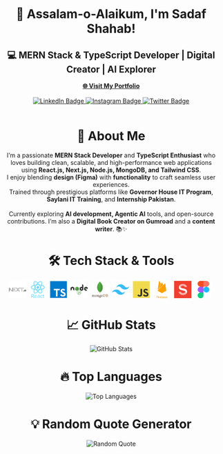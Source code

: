 <h1 align="center">👋 Assalam-o-Alaikum, I'm Sadaf Shahab!</h1>
<h2 align="center">💻 MERN Stack & TypeScript Developer | Digital Creator | AI Explorer</h2>

<div align="center">
  <a href="https://my-portfolio-ten-phi-77.vercel.app/" target="_blank"><strong>🌐 Visit My Portfolio</strong></a>
</div>

<br />

<div id="badges" align="center">
  <a href="https://www.linkedin.com/in/sadaf-shahab-ssr123" target="_blank">
    <img src="https://img.shields.io/badge/LinkedIn-blue?style=for-the-badge&logo=linkedin&logoColor=white" alt="LinkedIn Badge"/>
  </a>
  <a href="https://www.instagram.com/sadafshahab12" target="_blank">
    <img src="https://img.shields.io/badge/Instagram-orange?style=for-the-badge&logo=instagram&logoColor=white" alt="Instagram Badge"/>
  </a>
  <a href="https://www.x.com/sadafshahab12" target="_blank">
    <img src="https://img.shields.io/badge/Twitter-black?style=for-the-badge&logo=twitter&logoColor=white" alt="Twitter Badge"/>
  </a>
</div>

<br />

<h1 align="center">🚀 About Me</h1>
<p align="center">
  I’m a passionate <strong>MERN Stack Developer</strong> and <strong>TypeScript Enthusiast</strong> who loves building clean, scalable, and high-performance web applications using <strong>React.js, Next.js, Node.js, MongoDB, and Tailwind CSS</strong>.<br />
  I enjoy blending <strong>design (Figma)</strong> with <strong>functionality</strong> to craft seamless user experiences. <br />
  Trained through prestigious platforms like <strong>Governor House IT Program</strong>, <strong>Saylani IT Training</strong>, and <strong>Internship Pakistan</strong>.<br /><br />
  Currently exploring <strong>AI development, Agentic AI</strong> tools, and open-source contributions. I’m also a <strong>Digital Book Creator on Gumroad</strong> and a <strong>content writer</strong>. 📚✨
</p>

<h1 align="center">🛠️ Tech Stack & Tools</h1>

<div align="center">
  <img src="https://raw.githubusercontent.com/devicons/devicon/master/icons/nextjs/nextjs-line-wordmark.svg" title="Next.js" alt="Next.js" width="40" height="40"/>&nbsp;
  <img src="https://github.com/devicons/devicon/blob/master/icons/react/react-original-wordmark.svg" title="React.js" alt="React" width="40" height="40"/>&nbsp;
  <img src="https://raw.githubusercontent.com/devicons/devicon/master/icons/typescript/typescript-original.svg" title="TypeScript" alt="TypeScript" width="40" height="40"/>&nbsp;
  <img src="https://raw.githubusercontent.com/devicons/devicon/master/icons/nodejs/nodejs-original-wordmark.svg" title="Node.js" alt="Node.js" width="40" height="40"/>&nbsp;
  <img src="https://github.com/devicons/devicon/blob/master/icons/mongodb/mongodb-original-wordmark.svg" title="MongoDB" alt="MongoDB" width="40" height="40"/>&nbsp;
  <img src="https://github.com/devicons/devicon/blob/master/icons/tailwindcss/tailwindcss-original.svg" title="Tailwind CSS" alt="Tailwind CSS" width="40" height="40"/>&nbsp;
  <img src="https://github.com/devicons/devicon/blob/master/icons/javascript/javascript-original.svg" title="JavaScript" alt="JavaScript" width="40" height="40"/>&nbsp;
  <img src="https://github.com/devicons/devicon/blob/master/icons/firebase/firebase-plain-wordmark.svg" title="Firebase" alt="Firebase" width="40" height="40"/>&nbsp;
  <img src="https://raw.githubusercontent.com/devicons/devicon/master/icons/sanity/sanity-original.svg" title="Sanity CMS" alt="Sanity" width="40" height="40"/>&nbsp;
  <img src="https://github.com/devicons/devicon/blob/master/icons/figma/figma-original.svg" title="Figma" alt="Figma" width="40" height="40"/>&nbsp;
</div>

<h1 align="center">📈 GitHub Stats</h1>

<div align="center">
  <img src="https://github-readme-stats.vercel.app/api?username=sadafshahab12&show_icons=true&theme=dracula" alt="GitHub Stats" />
</div>

<h1 align="center">🔥 Top Languages</h1>

<div align="center">
  <img src="https://github-readme-stats.vercel.app/api/top-langs/?username=sadafshahab12&layout=compact&theme=vision-friendly-dark" alt="Top Languages" />
</div>

<h1 align="center">💡 Random Quote Generator</h1>

<div align="center">
  <img src="https://quotes-github-readme.vercel.app/api?type=horizontal" alt="Random Quote" />
</div>

